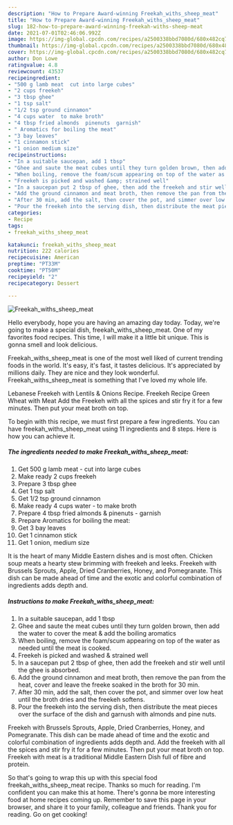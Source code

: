 ```yaml
---
description: "How to Prepare Award-winning Freekah_withs_sheep_meat"
title: "How to Prepare Award-winning Freekah_withs_sheep_meat"
slug: 182-how-to-prepare-award-winning-freekah-withs-sheep-meat
date: 2021-07-01T02:46:06.992Z
image: https://img-global.cpcdn.com/recipes/a2500338bbd7080d/680x482cq70/freekah_withs_sheep_meat-recipe-main-photo.jpg
thumbnail: https://img-global.cpcdn.com/recipes/a2500338bbd7080d/680x482cq70/freekah_withs_sheep_meat-recipe-main-photo.jpg
cover: https://img-global.cpcdn.com/recipes/a2500338bbd7080d/680x482cq70/freekah_withs_sheep_meat-recipe-main-photo.jpg
author: Don Lowe
ratingvalue: 4.8
reviewcount: 43537
recipeingredient:
- "500 g lamb meat  cut into large cubes"
- "2 cups freekeh"
- "3 tbsp ghee"
- "1 tsp salt"
- "1/2 tsp ground cinnamon"
- "4 cups water  to make broth"
- "4 tbsp fried almonds  pinenuts  garnish"
- " Aromatics for boiling the meat"
- "3 bay leaves"
- "1 cinnamon stick"
- "1 onion medium size"
recipeinstructions:
- "In a suitable saucepan, add 1 tbsp"
- "Ghee and saute the meat cubes until they turn golden brown, then add the water to cover the meat &amp; add the boiling aromatics"
- "When boiling, remove the foam/scum appearing on top of the water as needed until the meat is cooked."
- "Freekeh is picked and washed &amp; strained well"
- "In a saucepan put 2 tbsp of ghee, then add the freekeh and stir well until the ghee is absorbed."
- "Add the ground cinnamon and meat broth, then remove the pan from the heat, cover and leave the freeke soaked in the broth for 30 min."
- "After 30 min, add the salt, then cover the pot, and simmer over low heat until the broth dries and the freekeh softens."
- "Pour the freekeh into the serving dish, then distribute the meat pieces over the surface of the dish and garnush with almonds and pine nuts."
categories:
- Recipe
tags:
- freekah_withs_sheep_meat

katakunci: freekah_withs_sheep_meat 
nutrition: 222 calories
recipecuisine: American
preptime: "PT33M"
cooktime: "PT50M"
recipeyield: "2"
recipecategory: Dessert

---
```



![Freekah_withs_sheep_meat](https://img-global.cpcdn.com/recipes/a2500338bbd7080d/680x482cq70/freekah_withs_sheep_meat-recipe-main-photo.jpg)

Hello everybody, hope you are having an amazing day today. Today, we're going to make a special dish, freekah_withs_sheep_meat. One of my favorites food recipes. This time, I will make it a little bit unique. This is gonna smell and look delicious.

Freekah_withs_sheep_meat is one of the most well liked of current trending foods in the world. It's easy, it's fast, it tastes delicious. It's appreciated by millions daily. They are nice and they look wonderful. Freekah_withs_sheep_meat is something that I've loved my whole life.

Lebanese Freekeh with Lentils &amp; Onions Recipe. Freekeh Recipe Green Wheat with Meat Add the Freekeh with all the spices and stir fry it for a few minutes. Then put your meat broth on top.


To begin with this recipe, we must first prepare a few ingredients. You can have freekah_withs_sheep_meat using 11 ingredients and 8 steps. Here is how you can achieve it.

<!--inarticleads1-->

##### The ingredients needed to make Freekah_withs_sheep_meat:

1. Get 500 g lamb meat - cut into large cubes
1. Make ready 2 cups freekeh
1. Prepare 3 tbsp ghee
1. Get 1 tsp salt
1. Get 1/2 tsp ground cinnamon
1. Make ready 4 cups water - to make broth
1. Prepare 4 tbsp fried almonds &amp; pinenuts - garnish
1. Prepare  Aromatics for boiling the meat:
1. Get 3 bay leaves
1. Get 1 cinnamon stick
1. Get 1 onion, medium size


It is the heart of many Middle Eastern dishes and is most often. Chicken soup meats a hearty stew brimming with freekeh and leeks. Freekeh with Brussels Sprouts, Apple, Dried Cranberries, Honey, and Pomegranate. This dish can be made ahead of time and the exotic and colorful combination of ingredients adds depth and. 

<!--inarticleads2-->

##### Instructions to make Freekah_withs_sheep_meat:

1. In a suitable saucepan, add 1 tbsp
1. Ghee and saute the meat cubes until they turn golden brown, then add the water to cover the meat &amp; add the boiling aromatics
1. When boiling, remove the foam/scum appearing on top of the water as needed until the meat is cooked.
1. Freekeh is picked and washed &amp; strained well
1. In a saucepan put 2 tbsp of ghee, then add the freekeh and stir well until the ghee is absorbed.
1. Add the ground cinnamon and meat broth, then remove the pan from the heat, cover and leave the freeke soaked in the broth for 30 min.
1. After 30 min, add the salt, then cover the pot, and simmer over low heat until the broth dries and the freekeh softens.
1. Pour the freekeh into the serving dish, then distribute the meat pieces over the surface of the dish and garnush with almonds and pine nuts.


Freekeh with Brussels Sprouts, Apple, Dried Cranberries, Honey, and Pomegranate. This dish can be made ahead of time and the exotic and colorful combination of ingredients adds depth and. Add the freekeh with all the spices and stir fry it for a few minutes. Then put your meat broth on top. Freekeh with meat is a traditional Middle Eastern Dish full of fibre and protein. 

So that's going to wrap this up with this special food freekah_withs_sheep_meat recipe. Thanks so much for reading. I'm confident you can make this at home. There's gonna be more interesting food at home recipes coming up. Remember to save this page in your browser, and share it to your family, colleague and friends. Thank you for reading. Go on get cooking!
